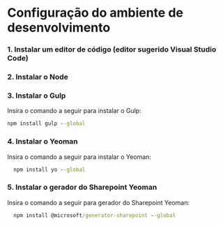 # Configuração do ambiente de desenvolvimento

### 1. Instalar um editor de código (editor sugerido Visual Studio Code)

### 2. Instalar o Node

### 3. Instalar o Gulp

Insira o comando a seguir para instalar o Gulp:
```cmd
npm install gulp --global
```

### 4. Instalar o Yeoman

Insira o comando a seguir para instalar o Yeoman:

```cmd
  npm install yo --global
```
### 5. Instalar o gerador do Sharepoint Yeoman

Insira o comando a seguir para gerador do Sharepoint Yeoman:
```cmd
  npm install @microsoft/generator-sharepoint --global
```
